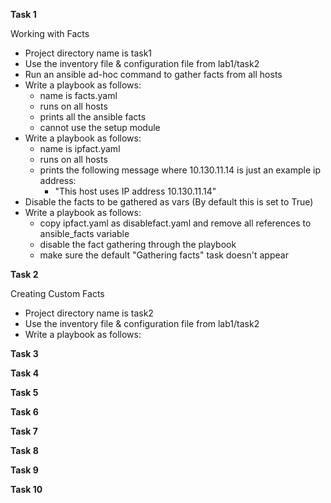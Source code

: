 
**Task 1** 

Working with Facts

-  Project directory name is task1
-  Use the inventory file & configuration file from lab1/task2
-  Run an ansible ad-hoc command to gather facts from all hosts
-  Write a playbook as follows:
   - name is facts.yaml
   - runs on all hosts
   - prints all the ansible facts
   - cannot use the setup module
-  Write a playbook as follows:
   - name is ipfact.yaml
   - runs on all hosts
   - prints the following message where 10.130.11.14 is just an example ip address:
     - "This host uses IP address 10.130.11.14"
-  Disable the facts to be gathered as vars (By default this is set to True)
-  Write a playbook as follows:
   - copy ipfact.yaml as disablefact.yaml and remove all references to ansible_facts variable
   - disable the fact gathering through the playbook
   - make sure the default "Gathering facts" task doesn't appear

**Task 2**

Creating Custom Facts

-  Project directory name is task2
-  Use the inventory file & configuration file from lab1/task2
-  Write a playbook as follows:


**Task 3**


**Task 4**


**Task 5**


**Task 6**


**Task 7**


**Task 8**


**Task 9**


**Task 10**


